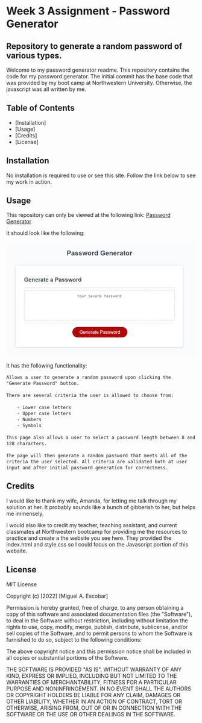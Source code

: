 # Week 3 Assignment - Password Generator
## Repository to generate a random password of various types.

Welcome to my password generator readme. This repository contains the code for my password generator. The initial commit has the base code that was provided by my boot camp at Northwestern University. Otherwise, the javascript was all written by me.

## Table of Contents

- [Installation]
- [Usage]
- [Credits]
- [License]

## Installation

No installation is required to use or see this site. Follow the link below to see my work in action.

## Usage
This repository can only be viewed at the following link: [Password Generator](https://mae2136.github.io/passwordgenerator/)

It should look like the following:

![Screenshot](/Assets/screenshot.PNG)

It has the following functionality:

```
Allows a user to generate a random password upon clicking the "Generate Password" button. 

There are several criteria the user is allowed to choose from:

    - Lower case letters
    - Upper case letters
    - Numbers
    - Symbols

This page also allows a user to select a password length between 8 and 128 characters.

The page will then generate a random password that meets all of the criteria the user selected. All criteria are validated both at user input and after initial password generation for correctness.
```

## Credits
I would like to thank my wife, Amanda, for letting me talk through my solution at her. It probably sounds like a bunch of gibberish to her, but helps me immensely.

I would also like to credit my teacher, teaching assistant, and current classmates at Northwestern bootcamp for providing me the resources to practice and create a the website you see here. They provided the index.html and style.css so I could focus on the Javascript portion of this website.

## License

MIT License

Copyright (c) [2022] [Miguel A. Escobar]

Permission is hereby granted, free of charge, to any person obtaining a copy of this software and associated documentation files (the "Software"), to deal in the Software without restriction, including without limitation the rights to use, copy, modify, merge, publish, distribute, sublicense, and/or sell copies of the Software, and to permit persons to whom the Software is furnished to do so, subject to the following conditions:

The above copyright notice and this permission notice shall be included in all copies or substantial portions of the Software.

THE SOFTWARE IS PROVIDED "AS IS", WITHOUT WARRANTY OF ANY KIND, EXPRESS OR IMPLIED, INCLUDING BUT NOT LIMITED TO THE WARRANTIES OF MERCHANTABILITY, FITNESS FOR A PARTICULAR PURPOSE AND NONINFRINGEMENT. IN NO EVENT SHALL THE AUTHORS OR COPYRIGHT HOLDERS BE LIABLE FOR ANY CLAIM, DAMAGES OR OTHER LIABILITY, WHETHER IN AN ACTION OF CONTRACT, TORT OR OTHERWISE, ARISING FROM, OUT OF OR IN CONNECTION WITH THE SOFTWARE OR THE USE OR OTHER DEALINGS IN THE SOFTWARE.
